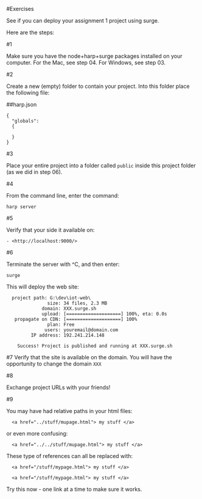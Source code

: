 #Exercises

See if you can deploy your assignment 1 project using surge.

Here are the steps:

#1

Make sure you have the node+harp+surge packages installed on your computer. For the Mac, see step 04. For Windows, see step 03.

#2

Create a new (empty) folder to contain your project. Into this folder place the following file:

##harp.json

~~~
{
  "globals": 
  {

  }
}
~~~

#3

Place your entire project into a folder called `public` inside this project folder (as we did in step 06).

#4

From the command line, enter the command:

~~~
harp server
~~~

#5 

Verify that your side it available on:

    - <http://localhost:9000/>

#6

Terminate the server with ^C, and then enter:

~~~
surge
~~~

This will deploy the web site:

~~~
  project path: G:\dev\iot-web\
               size: 34 files, 2.3 MB
             domain: XXX.surge.sh
             upload: [====================] 100%, eta: 0.0s
   propagate on CDN: [====================] 100%
               plan: Free
              users: youremail@domain.com
         IP address: 192.241.214.148

    Success! Project is published and running at XXX.surge.sh
~~~

#7
Verify that the site is available on the domain. You will have the opportunity to change the domain `XXX`

#8

Exchange project URLs with your friends!

#9 

You may have had relative paths in your html files:

~~~
  <a href="../stuff/mupage.html"> my stuff </a>
~~~

or even more confusing:

~~~
  <a href="../../stuff/mupage.html"> my stuff </a>
~~~

These type of references can all be replaced with:

~~~
  <a href="/stuff/mypage.html"> my stuff </a>
~~~

~~~
  <a href="/stuff/mypage.html"> my stuff </a>
~~~

Try this now - one link at a time to make sure it works.

